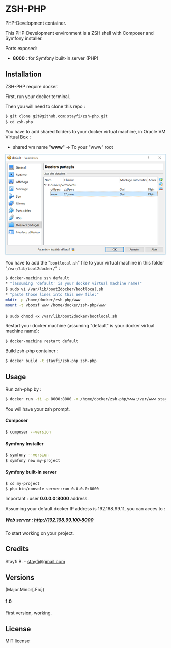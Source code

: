 # ZSH-PHP
PHP-Development container.

This PHP-Development environment is a ZSH shell with Composer and Symfony installer.

Ports exposed:
- **8000** : for Symfony built-in server (PHP)

## Installation
ZSH-PHP require docker.

First, run your docker terminal.

Then you will need to clone this repo :

```sh
$ git clone git@github.com:stayfi/zsh-php.git
$ cd zsh-php
```

You have to add shared folders to your docker virtual machine, in Oracle VM Virtual Box :

- shared vm name "**www**" -> To your "www" root

![](oracle_vm_shared.png "Capture")

You have to add the "`bootlocal.sh`" file to your virtual machine in this folder "`/var/lib/boot2docker/`" :

```sh
$ docker-machine ssh default
* "(assuming 'default' is your docker virtual machine name)"
$ sudo vi /var/lib/boot2docker/bootlocal.sh
* "paste those lines into this new file:"
mkdir -p /home/docker/zsh-php/www
mount -t vboxsf www /home/docker/zsh-php/www

$ sudo chmod +x /var/lib/boot2docker/bootlocal.sh
```

Restart your docker machine (assuming "default" is your docker virtual machine name):
```sh
$ docker-machine restart default
```

Build zsh-php container :
```sh
$ docker build -t stayfi/zsh-php zsh-php
```

## Usage

Run zsh-php by :
```sh
$ docker run -ti -p 8000:8000 -v /home/docker/zsh-php/www:/var/www stayfi/zsh-php /bin/zsh
```

You will have your zsh prompt.

#### Composer

```sh
$ composer --version
```

#### Symfony Installer

```sh
$ symfony --version
$ symfony new my-project
```

#### Symfony built-in server

```sh
$ cd my-project
$ php bin/console server:run 0.0.0.0:8000
```
Important : user **0.0.0.0:8000** address.

Assuming your default docker IP address is 192.168.99.11, you can acces to :

##### Web server : http://192.168.99.100:8000
To start working on your project.

## Credits
Stayfi B. - <stayfi@gmail.com>

## Versions
(Major.Minor[.Fix])

#### 1.0
First version, working.

## License
MIT license
